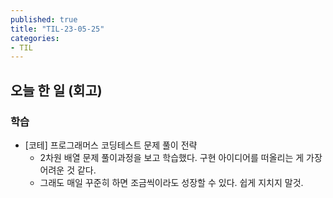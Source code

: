 ```yaml
---
published: true
title: "TIL-23-05-25"
categories: 
- TIL
---
```

## 오늘 한 일 (회고)

### 학습

* [코테] 프로그래머스 코딩테스트 문제 풀이 전략
  * 2차원 배열 문제 풀이과정을 보고 학습했다. 구현 아이디어를 떠올리는 게 가장 어려운 것 같다.
  * 그래도 매일 꾸준히 하면 조금씩이라도 성장할 수 있다. 쉽게 지치지 말것.
